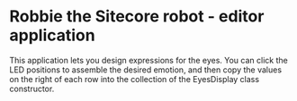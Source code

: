 # Robbie the Sitecore robot - editor application #

This application lets you design expressions for the eyes. You can click the LED positions to assemble the desired emotion, and then copy the values on the right of each row into the collection of the EyesDisplay class constructor.